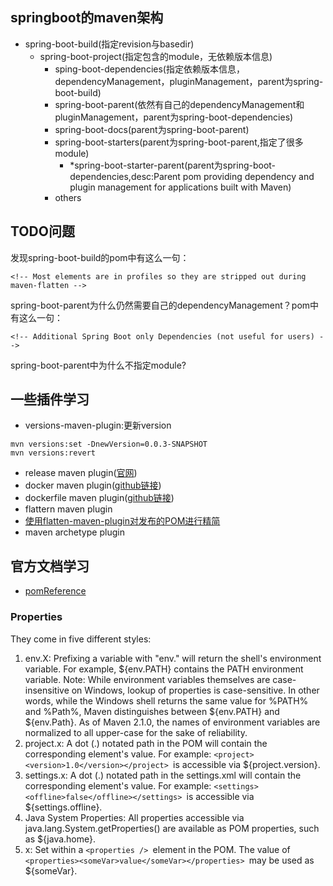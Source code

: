 ## springboot的maven架构
- spring-boot-build(指定revision与basedir)
	- spring-boot-project(指定包含的module，无依赖版本信息)
		- sping-boot-dependencies(指定依赖版本信息，dependencyManagement，pluginManagement，parent为spring-boot-build)
		- spring-boot-parent(依然有自己的dependencyManagement和pluginManagement，parent为spring-boot-dependencies)
		- spring-boot-docs(parent为spring-boot-parent)
		- spring-boot-starters(parent为spring-boot-parent,指定了很多module)
			- *spring-boot-starter-parent(parent为spring-boot-dependencies,desc:Parent pom providing dependency and plugin management for applications
		built with Maven)
		- others

## TODO问题
发现spring-boot-build的pom中有这么一句：
```
<!-- Most elements are in profiles so they are stripped out during maven-flatten -->
```

spring-boot-parent为什么仍然需要自己的dependencyManagement？pom中有这么一句：
```
<!-- Additional Spring Boot only Dependencies (not useful for users) -->
```

spring-boot-parent中为什么不指定module?

## 一些插件学习
- versions-maven-plugin:更新version
```
mvn versions:set -DnewVersion=0.0.3-SNAPSHOT
mvn versions:revert
```
- release maven plugin([官网](http://maven.apache.org/maven-release/maven-release-plugin/))
- docker maven plugin([github链接](https://github.com/spotify/docker-maven-plugin))
- dockerfile maven plugin([github链接](https://github.com/spotify/dockerfile-maven))
- flattern maven plugin
- [使用flatten-maven-plugin对发布的POM进行精简](https://www.cnblogs.com/jonath/p/7729903.html)
- maven archetype plugin

## 官方文档学习
- [pomReference](http://maven.apache.org/pom.html)
### Properties
They come in five different styles:
1. env.X: Prefixing a variable with "env." will return the shell's environment variable. For example, ${env.PATH} contains the PATH environment variable.
Note: While environment variables themselves are case-insensitive on Windows, lookup of properties is case-sensitive. In other words, while the Windows shell returns the same value for %PATH% and %Path%, Maven distinguishes between ${env.PATH} and ${env.Path}. As of Maven 2.1.0, the names of environment variables are normalized to all upper-case for the sake of reliability.
2. project.x: A dot (.) notated path in the POM will contain the corresponding element's value. For example: ```<project><version>1.0</version></project> ```is accessible via ${project.version}.
3. settings.x: A dot (.) notated path in the settings.xml will contain the corresponding element's value. For example: ```<settings><offline>false</offline></settings> ```is accessible via ${settings.offline}.
4. Java System Properties: All properties accessible via java.lang.System.getProperties() are available as POM properties, such as ${java.home}.
5. x: Set within a ```<properties /> ```element in the POM. The value of ```<properties><someVar>value</someVar></properties> ```may be used as ${someVar}.